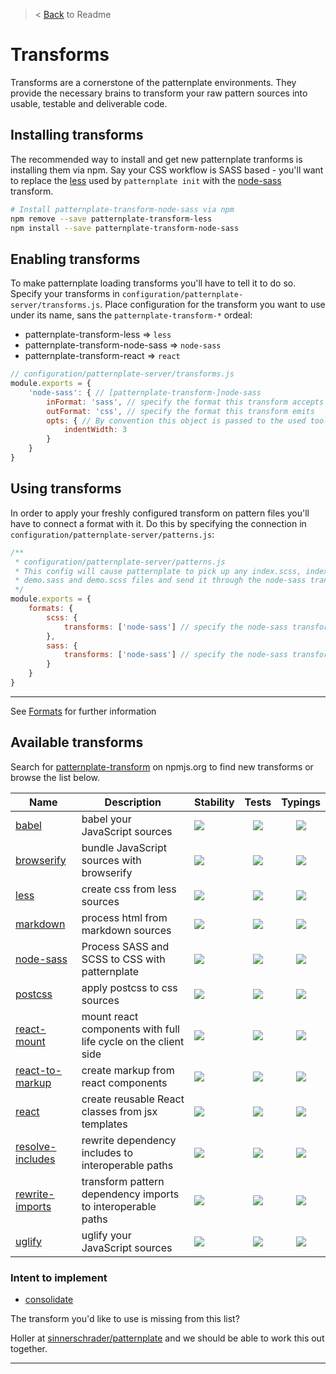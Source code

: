 > < [Back](./readme.md) to Readme

# Transforms

Transforms are a cornerstone of the patternplate environments. They provide
the necessary brains to transform your raw pattern sources into usable, testable
and deliverable code.

## Installing transforms

The recommended way to install and get new patternplate tranforms is installing them via npm.
Say your CSS workflow is SASS based - you'll want to replace the [less](https://github.com/sinnerschrader/patternplate-transform-less) used by `patternplate init` with the [node-sass](https://github.com/marionebl/patternplate-transform-node-sass) transform.

```bash
# Install patternplate-transform-node-sass via npm
npm remove --save patternplate-transform-less
npm install --save patternplate-transform-node-sass
```

## Enabling transforms

To make patternplate loading transforms you'll have to tell it to do so. Specify your transforms in
`configuration/patternplate-server/transforms.js`. Place configuration for the transform you want to use under its name, sans the `patternplate-transform-*` ordeal:

* patternplate-transform-less => `less`
* patternplate-transform-node-sass => `node-sass`
* patternplate-transform-react => `react`

```js
// configuration/patternplate-server/transforms.js
module.exports = {
	'node-sass': { // [patternplate-transform-]node-sass
		inFormat: 'sass', // specify the format this transform accepts
		outFormat: 'css', // specify the format this transform emits
		opts: { // By convention this object is passed to the used tool directly
			indentWidth: 3
		}
	}
}
```

## Using transforms

In order to apply your freshly configured transform on pattern files you'll have to connect a format with it. Do this by specifying the connection in `configuration/patternplate-server/patterns.js`:

```js
/**
 * configuration/patternplate-server/patterns.js
 * This config will cause patternplate to pick up any index.scss, index.sass,
 * demo.sass and demo.scss files and send it through the node-sass transform
 */
module.exports = {
	formats: {
		scss: {
			transforms: ['node-sass'] // specify the node-sass transform under its configured name here
		},
		sass: {
			transforms: ['node-sass'] // specify the node-sass transform under its configured name here
		}
	}
}
```

---
See [Formats](./formats.md) for further information

## Available transforms

Search for [patternplate-transform](https://www.npmjs.com/search?q=patternplate-transform) on npmjs.org to find new transforms or browse the list below.

|Name| Description | Stability | Tests | Typings |
|----|-------------|-----------|:-----:|:-------:|
| [babel][babel] | babel your JavaScript sources | ![][stable] | ![][smoke] | ![][untyped] |
| [browserify][browserify] | bundle JavaScript sources with browserify | ![][stable] | ![][smoke] | ![][typed] |
| [less][less] | create css from less sources | ![][stable] | ![][tested] | ![][typed] |
| [markdown][markdown] | process html from markdown sources | ![][deprecated] | ![][untested] | ![][untyped] |
| [node-sass][node-sass] | Process SASS and SCSS to CSS with patternplate | ![][experimental] | ![][tested] | ![][typed] |
| [postcss][postcss] | apply postcss to css sources | ![][stable] | ![][untested] | ![][untyped] |
| [react-mount][react-mount] | mount react components with full life cycle on the client side | ![][experimental] | ![][tested] | ![][untyped] |
| [react-to-markup][react-to-markup] | create markup from react components | ![][stable] | ![][tested] | ![][untyped] |
| [react][react] | create reusable React classes from jsx templates | ![][stable] | ![][tested] | ![][untyped] |
| [resolve-includes][resolve-includes] | rewrite dependency includes to interoperable paths | ![][stable] | ![][untested] | ![][untyped] |
| [rewrite-imports][resolve-imports] | transform pattern dependency imports to interoperable paths | ![][stable] | ![][untested] | ![][untyped] |
| [uglify][uglify] | uglify your JavaScript sources | ![][stable] | ![][untested] | ![][untyped] |

### Intent to implement

* [consolidate](https://github.com/sinnerschrader/patternplate/issues/97)

The transform you'd like to use is missing from this list?

Holler at [sinnerschrader/patternplate](https://github.com/sinnerschrader/patternplate/issues/new) and we should be able to work this out together.

----
[babel]: https://www.npmjs.com/package/patternplate-transform-babel
[browserify]: https://www.npmjs.com/package/patternplate-transform-browserify
[less]: https://www.npmjs.com/package/patternplate-transform-less
[markdown]: https://www.npmjs.com/package/patternplate-transform-markdown
[node-sass]: https://www.npmjs.com/package/patternplate-transform-node-sass
[postcss]: https://www.npmjs.com/package/patternplate-transform-postcss
[react-mount]: https://www.npmjs.com/package/patternplate-transform-react-mount
[react-to-markup]: https://www.npmjs.com/package/patternplate-transform-react-to-markup
[react]: https://www.npmjs.com/package/patternplate-transform-react
[resolve-includes]: https://www.npmjs.com/package/patternplate-transform-resolve-includes
[resolve-imports]: https://www.npmjs.com/package/patternplate-transform-resolve-imports
[uglify]: https://www.npmjs.com/package/patternplate-transform-uglify

[deprecated]: https://img.shields.io/badge/stability-deprecated-red.svg?style=flat-square
[experimental]: https://img.shields.io/badge/stability-experimental-orange.svg?style=flat-square
[stable]: https://img.shields.io/badge/stability-stable-green.svg?style=flat-square
[locked]: https://img.shields.io/badge/stability-locked-blue.svg?style=flat-square

[tested]: https://img.shields.io/badge/tested-yes-green.svg?style=flat-square
[smoke]: https://img.shields.io/badge/tested-smoke-orange.svg?style=flat-square
[untested]: https://img.shields.io/badge/tested-no-red.svg?style=flat-square

[typed]: https://img.shields.io/badge/typings-yes-green.svg?style=flat-square
[untyped]: https://img.shields.io/badge/typings-no-red.svg?style=flat-square
